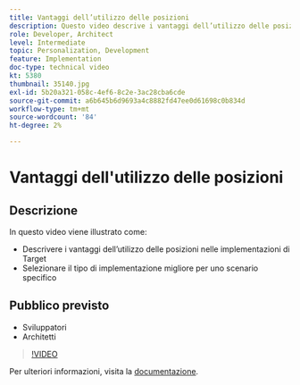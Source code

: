 ```yaml
---
title: Vantaggi dell’utilizzo delle posizioni
description: Questo video descrive i vantaggi dell’utilizzo delle posizioni nelle implementazioni di Adobe Target. Guarda questo video per scoprire come selezionare il tipo di implementazione migliore per un dato scenario.
role: Developer, Architect
level: Intermediate
topic: Personalization, Development
feature: Implementation
doc-type: technical video
kt: 5380
thumbnail: 35140.jpg
exl-id: 5b20a321-058c-4ef6-8c2e-3ac28cba6cde
source-git-commit: a6b645b6d9693a4c8882fd47ee0d61698c0b834d
workflow-type: tm+mt
source-wordcount: '84'
ht-degree: 2%

---
```


# Vantaggi dell&#39;utilizzo delle posizioni

## Descrizione

In questo video viene illustrato come:

* Descrivere i vantaggi dell’utilizzo delle posizioni nelle implementazioni di Target
* Selezionare il tipo di implementazione migliore per uno scenario specifico

## Pubblico previsto

* Sviluppatori
* Architetti

>[!VIDEO](https://video.tv.adobe.com/v/35140/?quality=12)

Per ulteriori informazioni, visita la [documentazione](https://experienceleague.adobe.com/docs/target/using/implement-target/implementing-target.html?lang=en).
